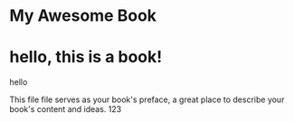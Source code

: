 # My Awesome Book
# hello, this is a book!
hello

This file file serves as your book's preface, a great place to describe your book's content and ideas.
123
